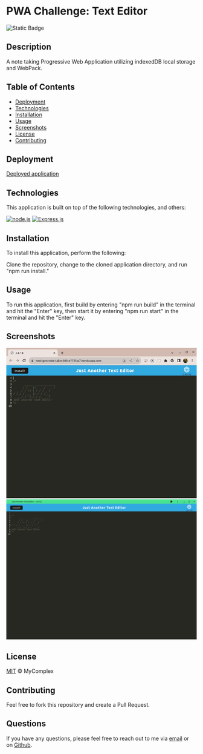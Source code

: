 # PWA Challenge: Text Editor

![Static Badge](https://img.shields.io/badge/license-MIT-green)

## Description

A note taking Progressive Web Application utilizing indexedDB local storage and WebPack.

## Table of Contents

- [Deployment](#deployment)
- [Technologies](#technologies)
- [Installation](#installation)
- [Usage](#usage)
- [Screenshots](#screenshots)
- [License](#license)
- [Contributing](#contributing)

## Deployment
<a href="https://next-gen-note-taker-98fce775faa7.herokuapp.com/">Deployed application</a>

## Technologies

This application is built on top of the following technologies, and others:

<a href="https://github.com/nodejs/node"><img src="https://opengraph.githubassets.com/87d4ede2-8523-4fca-9c80-52b0bd8c6e5b/nodejs/node" alt="node.js" style="width:25rem"></a> <a href="https://github.com/expressjs/express"><img src="https://opengraph.githubassets.com/cd24ceb8-327e-496c-9569-2f8213b53dbc/expressjs/express" alt="Express.js" style="width:25rem"></a>


## Installation

To install this application, perform the following:

Clone the repository, change to the cloned application directory, and run "npm run install."

## Usage

To run this application, first build by entering "npm run build" in the terminal and  hit the "Enter" key, then start it by entering "npm run start" in the terminal and  hit the "Enter" key.

## Screenshots

<img src="browser.png" alt="browser" width="600"/>
<br>
<img src="pwa.png" alt="browser" width="600"/>

## License

[MIT](./LICENSE) © MyComplex

## Contributing

Feel free to fork this repository and create a Pull Request.

## Questions

If you have any questions, please feel free to reach out to me via [email](mailto:jo_nez@hotmail.com) or on [Github](https://github.com/MyComplex/).